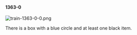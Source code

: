 #### 1363-0
![train-1363-0-0.png](https://github.com/lil-lab/nlvr/raw/master/nlvr/train/images/71/train-1363-0-0.png "train-1363-0-0.png")

There is a box with a blue circle and at least one black item.